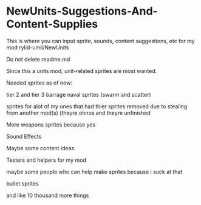 # NewUnits-Suggestions-And-Content-Supplies
This is where you can input sprite, sounds, content suggestions, etc for my mod rylid-umil/NewUnits

Do not delete readme.md

Since this a units mod, unit-related sprites are most wanted.

Needed sprites as of now:

tier 2 and tier 3 barrage naval sprites (swarm and scatter)

sprites for alot of my ones that had thier sprites removed due to stealing from another mod(s) (theyre ohnos and theyre unfinished

More weapons sprites because yes

Sound Effects

Maybe some content ideas

Testers and helpers for my mod

maybe some people who can help make sprites because i suck at that

bullet sprites

and like 10 thousand more things
